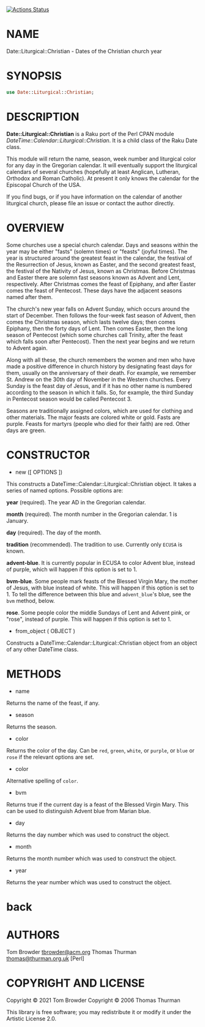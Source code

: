 [![Actions Status](https://github.com/tbrowder/Date-Liturgical-Christian/workflows/test/badge.svg)](https://github.com/tbrowder/Date-Liturgical-Christian/actions)

NAME
====

Date::Liturgical::Christian - Dates of the Christian church year

SYNOPSIS
========

```raku
use Date::Liturgical::Christian;
```

DESCRIPTION
===========

**Date::Liturgical::Christian** is a Raku port of the Perl CPAN module *DateTime::Calendar::Liturgical::Christian*. It is a child class of the Raku Date class.

This module will return the name, season, week number and liturgical color for any day in the Gregorian calendar. It will eventually support the liturgical calendars of several churches (hopefully at least Anglican, Lutheran, Orthodox and Roman Catholic). At present it only knows the calendar for the Episcopal Church of the USA.

If you find bugs, or if you have information on the calendar of another liturgical church, please file an issue or contact the author directly.

OVERVIEW
========

Some churches use a special church calendar. Days and seasons within the year may be either "fasts" (solemn times) or "feasts" (joyful times). The year is structured around the greatest feast in the calendar, the festival of the Resurrection of Jesus, known as Easter, and the second greatest feast, the festival of the Nativity of Jesus, known as Christmas. Before Christmas and Easter there are solemn fast seasons known as Advent and Lent, respectively. After Christmas comes the feast of Epiphany, and after Easter comes the feast of Pentecost. These days have the adjacent seasons named after them.

The church's new year falls on Advent Sunday, which occurs around the start of December. Then follows the four-week fast season of Advent, then comes the Christmas season, which lasts twelve days; then comes Epiphany, then the forty days of Lent. Then comes Easter, then the long season of Pentecost (which some churches call Trinity, after the feast which falls soon after Pentecost). Then the next year begins and we return to Advent again.

Along with all these, the church remembers the women and men who have made a positive difference in church history by designating feast days for them, usually on the anniversary of their death. For example, we remember St. Andrew on the 30th day of November in the Western churches. Every Sunday is the feast day of Jesus, and if it has no other name is numbered according to the season in which it falls. So, for example, the third Sunday in Pentecost season would be called Pentecost 3.

Seasons are traditionally assigned colors, which are used for clothing and other materials. The major feasts are colored white or gold. Fasts are purple. Feasts for martyrs (people who died for their faith) are red. Other days are green.

CONSTRUCTOR
===========

  * new ([ OPTIONS ])

This constructs a DateTime::Calendar::Liturgical::Christian object. It takes a series of named options. Possible options are:

**year** (required). The year AD in the Gregorian calendar.

**month** (required). The month number in the Gregorian calendar. 1 is January.

**day** (required). The day of the month.

**tradition** (recommended). The tradition to use. Currently only `ECUSA` is known.

**advent-blue**. It is currently popular in ECUSA to color Advent blue, instead of purple, which will happen if this option is set to 1.

**bvm-blue**. Some people mark feasts of the Blessed Virgin Mary, the mother of Jesus, with blue instead of white. This will happen if this option is set to 1. To tell the difference between this blue and `advent_blue`'s blue, see the `bvm` method, below.

**rose**. Some people color the middle Sundays of Lent and Advent pink, or "rose", instead of purple. This will happen if this option is set to 1.

  * from_object ( OBJECT )

Constructs a DateTime::Calendar::Liturgical::Christian object from an object of any other DateTime class.

METHODS
=======

  * name

Returns the name of the feast, if any.

  * season

Returns the season.

  * color

Returns the color of the day. Can be `red`, `green`, `white`, or `purple`, or `blue` or `rose` if the relevant options are set.

  * color

Alternative spelling of `color`.

  * bvm

Returns true if the current day is a feast of the Blessed Virgin Mary. This can be used to distinguish Advent blue from Marian blue.

  * day

Returns the day number which was used to construct the object.

  * month

Returns the month number which was used to construct the object.

  * year

Returns the year number which was used to construct the object.

back
====



AUTHORS
=======

Tom Browder <tbrowder@acm.org> Thomas Thurman <thomas@thurman.org.uk> [Perl]

COPYRIGHT AND LICENSE
=====================

Copyright © 2021 Tom Browder Copyright © 2006 Thomas Thurman

This library is free software; you may redistribute it or modify it under the Artistic License 2.0.

